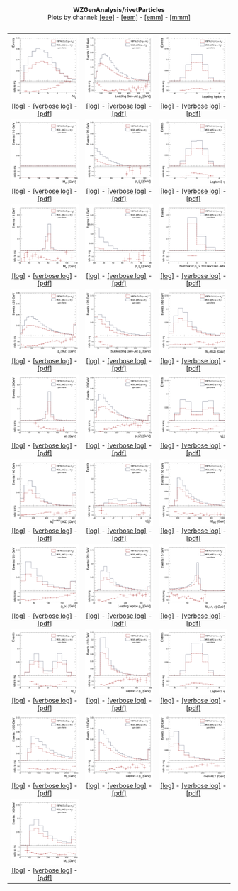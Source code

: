 <body>
  <div style="text-align: center;"><b>WZGenAnalysis/rivetParticles</b></div>
  <table>
  <div style="text-align: center;">Plots by channel: 
  <a href="../eee">[eee]</a> -   <a href="../eem">[eem]</a> -   <a href="../emm">[emm]</a> -   <a href="../mmm">[mmm]</a></div>
  <table>
  <tr style="text-align: center;">
    <td style="text-align: center;">
        <img src="plots/dEtajj.png" class="autoResizeImage" /><br/>
        <a href="logs/dEtajj_event_info.log">[log]</a> - 
        <a href="logs/dEtajj_event_info-verbose.log">[verbose log]</a> - 
        <a href="plots/dEtajj.pdf">[pdf]</a>
    </td>
    <td style="text-align: center;">
        <img src="plots/j1Pt.png" class="autoResizeImage" /><br/>
        <a href="logs/j1Pt_event_info.log">[log]</a> - 
        <a href="logs/j1Pt_event_info-verbose.log">[verbose log]</a> - 
        <a href="plots/j1Pt.pdf">[pdf]</a>
    </td>
    <td style="text-align: center;">
        <img src="plots/l1Eta.png" class="autoResizeImage" /><br/>
        <a href="logs/l1Eta_event_info.log">[log]</a> - 
        <a href="logs/l1Eta_event_info-verbose.log">[verbose log]</a> - 
        <a href="plots/l1Eta.pdf">[pdf]</a>
    </td>
  </tr>
  <tr style="text-align: center;">
    <td style="text-align: center;">
        <img src="plots/Z2mass.png" class="autoResizeImage" /><br/>
        <a href="logs/Z2mass_event_info.log">[log]</a> - 
        <a href="logs/Z2mass_event_info-verbose.log">[verbose log]</a> - 
        <a href="plots/Z2mass.pdf">[pdf]</a>
    </td>
    <td style="text-align: center;">
        <img src="plots/j3Pt.png" class="autoResizeImage" /><br/>
        <a href="logs/j3Pt_event_info.log">[log]</a> - 
        <a href="logs/j3Pt_event_info-verbose.log">[verbose log]</a> - 
        <a href="plots/j3Pt.pdf">[pdf]</a>
    </td>
    <td style="text-align: center;">
        <img src="plots/l3Eta.png" class="autoResizeImage" /><br/>
        <a href="logs/l3Eta_event_info.log">[log]</a> - 
        <a href="logs/l3Eta_event_info-verbose.log">[verbose log]</a> - 
        <a href="plots/l3Eta.pdf">[pdf]</a>
    </td>
  </tr>
  <tr style="text-align: center;">
    <td style="text-align: center;">
        <img src="plots/W1mass.png" class="autoResizeImage" /><br/>
        <a href="logs/W1mass_event_info.log">[log]</a> - 
        <a href="logs/W1mass_event_info-verbose.log">[verbose log]</a> - 
        <a href="plots/W1mass.pdf">[pdf]</a>
    </td>
    <td style="text-align: center;">
        <img src="plots/j4Pt.png" class="autoResizeImage" /><br/>
        <a href="logs/j4Pt_event_info.log">[log]</a> - 
        <a href="logs/j4Pt_event_info-verbose.log">[verbose log]</a> - 
        <a href="plots/j4Pt.pdf">[pdf]</a>
    </td>
    <td style="text-align: center;">
        <img src="plots/nj.png" class="autoResizeImage" /><br/>
        <a href="logs/nj_event_info.log">[log]</a> - 
        <a href="logs/nj_event_info-verbose.log">[verbose log]</a> - 
        <a href="plots/nj.pdf">[pdf]</a>
    </td>
  </tr>
  <tr style="text-align: center;">
    <td style="text-align: center;">
        <img src="plots/Pt.png" class="autoResizeImage" /><br/>
        <a href="logs/Pt_event_info.log">[log]</a> - 
        <a href="logs/Pt_event_info-verbose.log">[verbose log]</a> - 
        <a href="plots/Pt.pdf">[pdf]</a>
    </td>
    <td style="text-align: center;">
        <img src="plots/j2Pt.png" class="autoResizeImage" /><br/>
        <a href="logs/j2Pt_event_info.log">[log]</a> - 
        <a href="logs/j2Pt_event_info-verbose.log">[verbose log]</a> - 
        <a href="plots/j2Pt.pdf">[pdf]</a>
    </td>
    <td style="text-align: center;">
        <img src="plots/MTtrue.png" class="autoResizeImage" /><br/>
        <a href="logs/MTtrue_event_info.log">[log]</a> - 
        <a href="logs/MTtrue_event_info-verbose.log">[verbose log]</a> - 
        <a href="plots/MTtrue.pdf">[pdf]</a>
    </td>
  </tr>
  <tr style="text-align: center;">
    <td style="text-align: center;">
        <img src="plots/Z1mass.png" class="autoResizeImage" /><br/>
        <a href="logs/Z1mass_event_info.log">[log]</a> - 
        <a href="logs/Z1mass_event_info-verbose.log">[verbose log]</a> - 
        <a href="plots/Z1mass.pdf">[pdf]</a>
    </td>
    <td style="text-align: center;">
        <img src="plots/Z1Pt.png" class="autoResizeImage" /><br/>
        <a href="logs/Z1Pt_event_info.log">[log]</a> - 
        <a href="logs/Z1Pt_event_info-verbose.log">[verbose log]</a> - 
        <a href="plots/Z1Pt.pdf">[pdf]</a>
    </td>
    <td style="text-align: center;">
        <img src="plots/j1Eta.png" class="autoResizeImage" /><br/>
        <a href="logs/j1Eta_event_info.log">[log]</a> - 
        <a href="logs/j1Eta_event_info-verbose.log">[verbose log]</a> - 
        <a href="plots/j1Eta.pdf">[pdf]</a>
    </td>
  </tr>
  <tr style="text-align: center;">
    <td style="text-align: center;">
        <img src="plots/MTgenMET.png" class="autoResizeImage" /><br/>
        <a href="logs/MTgenMET_event_info.log">[log]</a> - 
        <a href="logs/MTgenMET_event_info-verbose.log">[verbose log]</a> - 
        <a href="plots/MTgenMET.pdf">[pdf]</a>
    </td>
    <td style="text-align: center;">
        <img src="plots/j3Eta.png" class="autoResizeImage" /><br/>
        <a href="logs/j3Eta_event_info.log">[log]</a> - 
        <a href="logs/j3Eta_event_info-verbose.log">[verbose log]</a> - 
        <a href="plots/j3Eta.pdf">[pdf]</a>
    </td>
    <td style="text-align: center;">
        <img src="plots/Mass.png" class="autoResizeImage" /><br/>
        <a href="logs/Mass_event_info.log">[log]</a> - 
        <a href="logs/Mass_event_info-verbose.log">[verbose log]</a> - 
        <a href="plots/Mass.pdf">[pdf]</a>
    </td>
  </tr>
  <tr style="text-align: center;">
    <td style="text-align: center;">
        <img src="plots/NuPt.png" class="autoResizeImage" /><br/>
        <a href="logs/NuPt_event_info.log">[log]</a> - 
        <a href="logs/NuPt_event_info-verbose.log">[verbose log]</a> - 
        <a href="plots/NuPt.pdf">[pdf]</a>
    </td>
    <td style="text-align: center;">
        <img src="plots/l1Pt.png" class="autoResizeImage" /><br/>
        <a href="logs/l1Pt_event_info.log">[log]</a> - 
        <a href="logs/l1Pt_event_info-verbose.log">[verbose log]</a> - 
        <a href="plots/l1Pt.pdf">[pdf]</a>
    </td>
    <td style="text-align: center;">
        <img src="plots/W1MTtrue.png" class="autoResizeImage" /><br/>
        <a href="logs/W1MTtrue_event_info.log">[log]</a> - 
        <a href="logs/W1MTtrue_event_info-verbose.log">[verbose log]</a> - 
        <a href="plots/W1MTtrue.pdf">[pdf]</a>
    </td>
  </tr>
  <tr style="text-align: center;">
    <td style="text-align: center;">
        <img src="plots/j2Eta.png" class="autoResizeImage" /><br/>
        <a href="logs/j2Eta_event_info.log">[log]</a> - 
        <a href="logs/j2Eta_event_info-verbose.log">[verbose log]</a> - 
        <a href="plots/j2Eta.pdf">[pdf]</a>
    </td>
    <td style="text-align: center;">
        <img src="plots/l2Pt.png" class="autoResizeImage" /><br/>
        <a href="logs/l2Pt_event_info.log">[log]</a> - 
        <a href="logs/l2Pt_event_info-verbose.log">[verbose log]</a> - 
        <a href="plots/l2Pt.pdf">[pdf]</a>
    </td>
    <td style="text-align: center;">
        <img src="plots/l2Eta.png" class="autoResizeImage" /><br/>
        <a href="logs/l2Eta_event_info.log">[log]</a> - 
        <a href="logs/l2Eta_event_info-verbose.log">[verbose log]</a> - 
        <a href="plots/l2Eta.pdf">[pdf]</a>
    </td>
  </tr>
  <tr style="text-align: center;">
    <td style="text-align: center;">
        <img src="plots/mjj.png" class="autoResizeImage" /><br/>
        <a href="logs/mjj_event_info.log">[log]</a> - 
        <a href="logs/mjj_event_info-verbose.log">[verbose log]</a> - 
        <a href="plots/mjj.pdf">[pdf]</a>
    </td>
    <td style="text-align: center;">
        <img src="plots/l3Pt.png" class="autoResizeImage" /><br/>
        <a href="logs/l3Pt_event_info.log">[log]</a> - 
        <a href="logs/l3Pt_event_info-verbose.log">[verbose log]</a> - 
        <a href="plots/l3Pt.pdf">[pdf]</a>
    </td>
    <td style="text-align: center;">
        <img src="plots/MET.png" class="autoResizeImage" /><br/>
        <a href="logs/MET_event_info.log">[log]</a> - 
        <a href="logs/MET_event_info-verbose.log">[verbose log]</a> - 
        <a href="plots/MET.pdf">[pdf]</a>
    </td>
  </tr>
  <tr style="text-align: center;">
    <td style="text-align: center;">
        <img src="plots/3lmass.png" class="autoResizeImage" /><br/>
        <a href="logs/3lmass_event_info.log">[log]</a> - 
        <a href="logs/3lmass_event_info-verbose.log">[verbose log]</a> - 
        <a href="plots/3lmass.pdf">[pdf]</a>
    </td>
</body>
